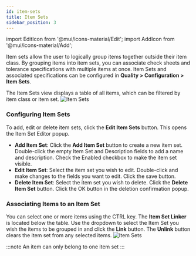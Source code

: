 ```yaml
---
id: item-sets
title: Item Sets
sidebar_position: 3
---
```

import EditIcon from '@mui/icons-material/Edit';
import AddIcon from '@mui/icons-material/Add';

Item sets allow the user to logically group items together outside their item class. By grouping items into item sets, you can associate check sheets and tolerance specifications with multiple items at once. Item Sets and associated specifications can be configured in **Quality > Configuration > Item Sets**.

The Item Sets view displays a table of all items, which can be filtered by item class or item set.
![Item Sets](/img/product-sets-1.png)

### Configuring Item Sets

To add, edit or delete item sets, click the <EditIcon fontSize="small" /> **Edit Item Sets** button. This opens the Item Set Editor popup. 
* **Add Item Set**: Click the <AddIcon fontSize="small" /> **Add Item Set** button to create a new item set. Double-click the empty Item Set and Description fields to add a name and description. Check the Enabled checkbox to make the item set visible.  
* **Edit Item Set**: Select the item set you wish to edit. Double-click and make changes to the fields you want to edit. Click the save button.  
* **Delete Item Set**: Select the item set you wish to delete. Click the **Delete Item Set** button. Click the OK button in the deletion confirmation popup.


### Associating Items to an Item Set

You can select one or more items using the CTRL key. The **Item Set Linker** is located below the table. Use the dropdown to select the Item Set you wish the items to be grouped in and click the **Link** button. The **Unlink** button clears the item set from any selected items.
![Item Sets](/img/product-sets-2.png)

:::note
An item can only belong to one item set
:::

